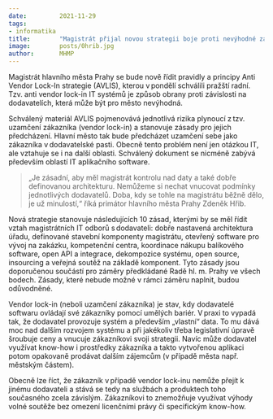 ```yaml
---
date:         2021-11-29
tags:        
- informatika
title:        "Magistrát přijal novou strategii boje proti nevýhodné závislosti na IT dodavatelích"
image: 	      posts/0hrib.jpg
author:       MHMP
---
```


Magistrát hlavního města Prahy se bude nově řídit pravidly a principy Anti Vendor Lock-In strategie (AVLIS), kterou v pondělí schválili pražští radní. Tzv. anti vendor lock-in IT systémů je způsob obrany proti závislosti na dodavatelích, která může být pro město nevýhodná. 

Schválený materiál AVLIS pojmenovává jednotlivá rizika plynoucí z tzv. uzamčení zákazníka (vendor lock-in) a stanovuje zásady pro jejich předcházení. Hlavní město tak bude předcházet uzamčení sebe jako zákazníka v dodavatelské pasti. Obecně tento problém není jen otázkou IT, ale vztahuje se i na další oblasti. Schválený dokument se nicméně zabývá především oblastí IT aplikačního software. 

> „Je zásadní, aby měl magistrát kontrolu nad daty a také dobře definovanou architekturu. Nemůžeme si nechat vnucovat podmínky jednotlivých dodavatelů. Doba, kdy se tohle na magistrátu běžně dělo, je už minulostí,“ říká primátor hlavního města Prahy Zdeněk Hřib.  

Nová strategie stanovuje následujících 10 zásad, kterými by se měl řídit vztah magistrátních IT odborů s dodavateli: dobře nastavená architektura úřadu, definované stavební komponenty magistrátu, otevřený software pro vývoj na zakázku, kompetenční centra, koordinace nákupu balíkového software, open API a integrace, dekompozice systému, open source, insourcing a veřejná soutěž na základě komponent. Tyto zásady jsou doporučenou součástí pro záměry předkládané Radě hl. m. Prahy ve všech bodech. Zásady, které nebude možné v rámci záměru naplnit, budou odůvodněné. 

Vendor lock-in (neboli uzamčení zákazníka) je stav, kdy dodavatelé softwaru ovládají své zákazníky pomocí umělých bariér. V praxi to vypadá tak, že dodavatel provozuje systém a především „vlastní“ data. To mu dává moc nad dalším rozvojem systému a při jakékoliv třeba legislativní úpravě šroubuje ceny a vnucuje zákazníkovi svoji strategii. Navíc může dodavatel využívat know-how i prostředky zákazníka a takto vytvořenou aplikaci potom opakovaně prodávat dalším zájemcům (v případě města např. městským částem). 

Obecně lze říct, že zákazník v případě vendor lock-inu nemůže přejít k jinému dodavateli a stává se tedy na službách a produktech toho současného zcela závislým. Zákazníkovi to znemožňuje využívat výhody volné soutěže bez omezení licenčními právy či specifickým know-how. 
 
